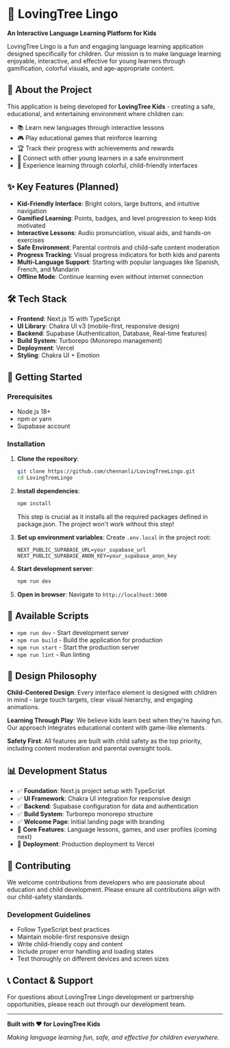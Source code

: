 # 🌳 LovingTree Lingo

**An Interactive Language Learning Platform for Kids**

LovingTree Lingo is a fun and engaging language learning application designed specifically for children. Our mission is to make language learning enjoyable, interactive, and effective for young learners through gamification, colorful visuals, and age-appropriate content.

## 🎯 About the Project

This application is being developed for **LovingTree Kids** - creating a safe, educational, and entertaining environment where children can:

- 📚 Learn new languages through interactive lessons
- 🎮 Play educational games that reinforce learning
- 🏆 Track their progress with achievements and rewards
- 👥 Connect with other young learners in a safe environment
- 🎨 Experience learning through colorful, child-friendly interfaces

## ✨ Key Features (Planned)

- **Kid-Friendly Interface**: Bright colors, large buttons, and intuitive navigation
- **Gamified Learning**: Points, badges, and level progression to keep kids motivated
- **Interactive Lessons**: Audio pronunciation, visual aids, and hands-on exercises
- **Safe Environment**: Parental controls and child-safe content moderation
- **Progress Tracking**: Visual progress indicators for both kids and parents
- **Multi-Language Support**: Starting with popular languages like Spanish, French, and Mandarin
- **Offline Mode**: Continue learning even without internet connection

## 🛠 Tech Stack

- **Frontend**: Next.js 15 with TypeScript
- **UI Library**: Chakra UI v3 (mobile-first, responsive design)
- **Backend**: Supabase (Authentication, Database, Real-time features)
- **Build System**: Turborepo (Monorepo management)
- **Deployment**: Vercel
- **Styling**: Chakra UI + Emotion

## 🚀 Getting Started

### Prerequisites
- Node.js 18+ 
- npm or yarn
- Supabase account

### Installation

1. **Clone the repository**:
   ```bash
   git clone https://github.com/chennanli/LovingTreeLingo.git
   cd LovingTreeLingo
   ```

2. **Install dependencies**:
   ```bash
   npm install
   ```
   This step is crucial as it installs all the required packages defined in package.json. The project won't work without this step!

3. **Set up environment variables**:
   Create `.env.local` in the project root:
   ```env
   NEXT_PUBLIC_SUPABASE_URL=your_supabase_url
   NEXT_PUBLIC_SUPABASE_ANON_KEY=your_supabase_anon_key
   ```

4. **Start development server**:
   ```bash
   npm run dev
   ```

5. **Open in browser**:
   Navigate to `http://localhost:3000`

## 📜 Available Scripts

- `npm run dev` - Start development server
- `npm run build` - Build the application for production
- `npm run start` - Start the production server
- `npm run lint` - Run linting

## 🎨 Design Philosophy

**Child-Centered Design**: Every interface element is designed with children in mind - large touch targets, clear visual hierarchy, and engaging animations.

**Learning Through Play**: We believe kids learn best when they're having fun. Our approach integrates educational content with game-like elements.

**Safety First**: All features are built with child safety as the top priority, including content moderation and parental oversight tools.

## 📊 Development Status

- ✅ **Foundation**: Next.js project setup with TypeScript
- ✅ **UI Framework**: Chakra UI integration for responsive design
- ✅ **Backend**: Supabase configuration for data and authentication
- ✅ **Build System**: Turborepo monorepo structure
- ✅ **Welcome Page**: Initial landing page with branding
- 🚧 **Core Features**: Language lessons, games, and user profiles (coming next)
- 🚧 **Deployment**: Production deployment to Vercel

## 🤝 Contributing

We welcome contributions from developers who are passionate about education and child development. Please ensure all contributions align with our child-safety standards.

### Development Guidelines
- Follow TypeScript best practices
- Maintain mobile-first responsive design
- Write child-friendly copy and content
- Include proper error handling and loading states
- Test thoroughly on different devices and screen sizes

## 📞 Contact & Support

For questions about LovingTree Lingo development or partnership opportunities, please reach out through our development team.

---

**Built with ❤️ for LovingTree Kids**

*Making language learning fun, safe, and effective for children everywhere.*